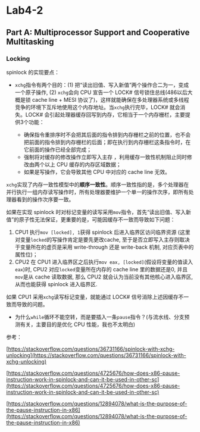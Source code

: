# Lab4-2

## Part A: Multiprocessor Support and Cooperative Multitasking

### Locking

spinlock 的实现要点：

- `xchg`指令有两个目的：(1) 把“读出旧值、写入新值”两个操作合二为一，变成一个原子操作, (2) `xchg`会向 CPU 宣告一个 LOCK# 信号锁住总线(486以后大概是锁 cache line + MESI 协议了)，这样就能确保在多处理器系统或多线程竞争的环境下互斥地使用这个内存地址。当`xchg`执行完毕，LOCK# 就会消失。LOCK# 会引起处理器缓存回写到内存，它相当于一个内存栅栏，主要提供3个功能：

	- 确保指令重排序时不会把其后面的指令排到内存栅栏之前的位置，也不会把前面的指令排到内存栅栏的后面；即在执行到内存栅栏这条指令时，在它前面的操作已经全部完成；
	- 强制将对缓存的修改操作立即写入主存 ，利用缓存一致性机制阻止同时修改由两个以上 CPU 缓存的内存区域数据；
	- 如果是写操作，它会导致其他 CPU 中对应的 cache line 无效。

`xchg`实现了内存一致性模型中的**顺序一致性**。顺序一致性指的是，多个处理器在并行执行一组内存读写操作时，所有处理器要维护一个单一的操作次序，即所有处理器看到的操作次序要一致。

如果在实现 spinlock 时对标记变量的读写采用`mov`指令，首先“读出旧值、写入新值”的原子性无法保证，更重要的是，可能因缓存不一致而导致如下问题：

1. CPU1 执行`mov [locked], 1`获得 spinlock 后进入临界区访问临界资源 (这里对变量`locked`的写操作肯定是要先更改cache, 至于是否立即写入主存则取决于变量所在的虚页是采用 write-through 还是 write-back 机制, 对应页表中的属性位)；
2. CPU2 在 CPU1 进入临界区之后执行`mov eax, [locked]`(假设将变量的值读入`eax`)时, CPU2 对应`locked`变量所在内存的 cache line 里的数据还是0, 并且`mov`是从 cache 读取数据, 那么 CPU2 就会认为当前没有其他核心进入临界区, 从而也能获得 spinlock 进入临界区.

如果 CPU1 采用`xchg`读写标记变量，就能通过 LOCK# 信号消除上述因缓存不一致而导致的问题。

- 为什么`while`循环不能空转，而是要插入一条`pause`指令？(与流水线、分支预测有关，主要目的是优化 CPU 性能，我也不太明白)

参考：

[https://stackoverflow.com/questions/36731166/spinlock-with-xchg-unlocking](https://stackoverflow.com/questions/36731166/spinlock-with-xchg-unlocking)

[https://stackoverflow.com/questions/4725676/how-does-x86-pause-instruction-work-in-spinlock-and-can-it-be-used-in-other-sc](https://stackoverflow.com/questions/4725676/how-does-x86-pause-instruction-work-in-spinlock-and-can-it-be-used-in-other-sc)

[https://stackoverflow.com/questions/12894078/what-is-the-purpose-of-the-pause-instruction-in-x86](https://stackoverflow.com/questions/12894078/what-is-the-purpose-of-the-pause-instruction-in-x86)